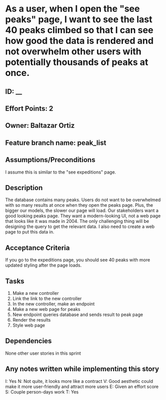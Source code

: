 # As a user, when I open the "see peaks" page, I want to see the last 40 peaks climbed so that I can see how good the data is rendered and not overwhelm other users with potentially thousands of peaks at once.

## ID: __
## Effort Points: 2
## Owner: Baltazar Ortiz
## Feature branch name: peak_list

## Assumptions/Preconditions
I assume this is similar to the "see expeditions" page.

## Description
The database contains many peaks. Users do not want to be overwhelmed with so many results at once when they open the peaks page. Plus, the bigger our models, the slower our page will load. Our stakeholders want a good looking peaks page. They want a modern-looking UI, not a web page that looks like it was made in 2004. The only challenging thing will be designing the query to get the relevant data. I also need to create a web page to put this data in.

## Acceptance Criteria
If you go to the expeditions page, you should see 40 peaks with more updated styling after the page loads.

## Tasks
1. Make a new controller
2. Link the link to the new controller
3. In the new controller, make an endpoint
4. Make a new web page for peaks
5. New endpoint queries database and sends result to peak page
6. Render the results
7. Style web page

## Dependencies
None other user stories in this sprint 

## Any notes written while implementing this story
I: Yes
N: Not quite, it looks more like a contract
V: Good aesthetic could make it more user-friendly and attract more users
E: Given an effort score
S: Couple person-days work
T: Yes